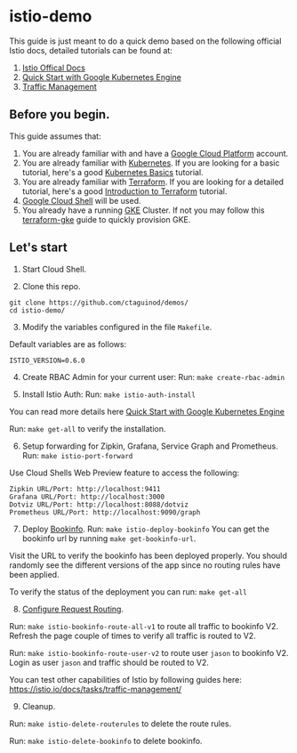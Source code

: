 # istio-demo

This guide is just meant to do a quick demo based on the following official Istio docs, detailed tutorials can be found at:

1. [Istio Offical Docs](https://istio.io/docs/) 
2. [Quick Start with Google Kubernetes Engine](https://istio.io/docs/setup/kubernetes/quick-start-gke-dm.html)
3. [Traffic Management](https://istio.io/docs/tasks/traffic-management/)

## Before you begin.

This guide assumes that:

1. You are already familiar with and have a [Google Cloud Platform](https://cloud.google.com/) account.
2. You are already familiar with [Kubernetes](https://kubernetes.io/). If you are looking for a basic tutorial, here's a good [Kubernetes Basics](https://kubernetes.io/docs/tutorials/kubernetes-basics/) tutorial. 
3. You are already familiar with [Terraform](https://www.terraform.io/). If you are looking for a detailed tutorial, here's a good [Introduction to Terraform](https://blog.gruntwork.io/an-introduction-to-terraform-f17df9c6d180) tutorial.
4. [Google Cloud Shell](https://cloud.google.com/shell/) will be used.
5. You already have a running [GKE](https://cloud.google.com/kubernetes-engine/) Cluster. If not you may follow this [terraform-gke](https://github.com/ctaguinod/terraform-gke) guide to quickly provision GKE.
 
## Let's start

1. Start Cloud Shell. 

2. Clone this repo.
```
git clone https://github.com/ctaguinod/demos/
cd istio-demo/
```

3. Modify the variables configured in the file `Makefile`.

Default variables are as follows: 

```
ISTIO_VERSION=0.6.0
```

4. Create RBAC Admin for your current user: Run: `make create-rbac-admin` 

5. Install Istio Auth: Run: `make istio-auth-install`

You can read more details here [Quick Start with Google Kubernetes Engine](https://istio.io/docs/setup/kubernetes/quick-start-gke-dm.html)

Run: `make get-all` to verify the installation.

6. Setup forwarding for Zipkin, Grafana, Service Graph and Prometheus. Run: `make istio-port-forward`

Use Cloud Shells Web Preview feature to access the following:
```
Zipkin URL/Port: http://localhost:9411
Grafana URL/Port: http://localhost:3000
Dotviz URL/Port: http://localhost:8088/dotviz
Prometheus URL/Port: http://localhost:9090/graph
```

7. Deploy [Bookinfo](https://istio.io/docs/guides/bookinfo.html). Run: `make istio-deploy-bookinfo` You can get the bookinfo url by running `make get-bookinfo-url`. 

Visit the URL to verify the bookinfo has been deployed properly. You should randomly see the different versions of the app since no routing rules have been applied.

To verify the status of the deployment you can run: `make get-all`


8. [Configure Request Routing](https://istio.io/docs/tasks/traffic-management/request-routing.html). 

Run: `make istio-bookinfo-route-all-v1` to route all traffic to bookinfo V2. Refresh the page couple of times to verify all traffic is routed to V2.

Run: `make istio-bookinfo-route-user-v2` to route user `jason` to bookinfo V2. Login as user `jason` and traffic should be routed to V2.

You can test other capabilities of Istio by following guides here: https://istio.io/docs/tasks/traffic-management/

9. Cleanup.

Run: `make istio-delete-routerules` to delete the route rules.

Run: `make istio-delete-bookinfo` to delete bookinfo.


